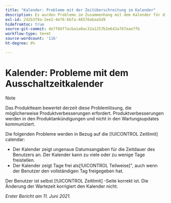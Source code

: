 ```yaml
---
title: "Kalender: Probleme mit der Zeitüberschreitung im Kalender"
description: Es wurden Probleme im Zusammenhang mit dem Kalender für die Zeitüberschreitung gemeldet.
exl-id: 242b3f9a-2ee2-4e76-bbfa-46576ebaa5d9
hidefromtoc: true
source-git-commit: de7f66f7acba1a0ac32a1257b2e643a767eae7fb
workflow-type: tm+mt
source-wordcount: '116'
ht-degree: 0%

---
```


# Kalender: Probleme mit dem Ausschaltzeitkalender

>[!NOTE]
>
>Das Produktteam bewertet derzeit diese Problemlösung, die möglicherweise Produktverbesserungen erfordert. Produktverbesserungen werden in den Produktankündigungen und nicht in den Wartungsupdates kommuniziert.

Die folgenden Probleme werden in Bezug auf die [!UICONTROL Zeitlimit] calendar:

* Der Kalender zeigt ungenaue Datumsangaben für die Zeitdauer des Benutzers an. Der Kalender kann zu viele oder zu wenige Tage freistellen.
* Der Kalender zeigt Tage frei als[!UICONTROL Teilweise]&quot;, auch wenn der Benutzer den vollständigen Tag freigegeben hat.

Der Benutzer ist selbst [!UICONTROL Zeitlimit] -Seite korrekt ist. Die Änderung der Wartezeit korrigiert den Kalender nicht.

_Erster Bericht am 11. Juni 2021._
